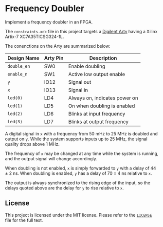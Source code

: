 # Frequency Doubler

Implement a frequency doubler in an FPGA.

The `constraints.xdc` file in this project targets a
[Digilent Arty](https://digilent.com/reference/programmable-logic/arty/start)
having a Xilinx Artix-7 XC7A35TICSG324-1L.

The conenctions on the Arty are summarized below:

| Design Name | Arty Pin | Description                   |
|-------------|----------|-------------------------------|
| `double_en` | SW0      | Enable doubling               |
| `enable_n`  | SW1      | Active low output enable      |
| `y`         | IO12     | Signal out                    |
| `x`         | IO13     | Signal in                     |
| `led(0)`    | LD4      | Always on, indicates power on |
| `led(1)`    | LD5      | On when doubling is enabled   |
| `led(2)`    | LD6      | Blinks at input frequency     |
| `led(3)`    | LD7      | Blinks at output frequency    |

A digital signal in `x` with a frequency from 50 mHz to 25 MHz is doubled and
output on `y`. While the system supports inputs up to 25 MHz, the signal
quality drops above 1 MHz.

The frequency of `x` may be changed at any time while the system is running,
and the output signal will change accordingly.

When doubling is not enabled, `x` is simply forwarded to `y` with a delay of
44 ± 2 ns. When doubling is enabled, `y` has a delay of 70 ± 4 ns relative to
`x`.

The output is always synchronized to the rising edge of the input, so the
delays quoted above are the delay for `y` to rise relative to `x`.



## License

This project is licensed under the MIT license. Please refer to the
[`LICENSE`](./LICENSE) file for the full text.
